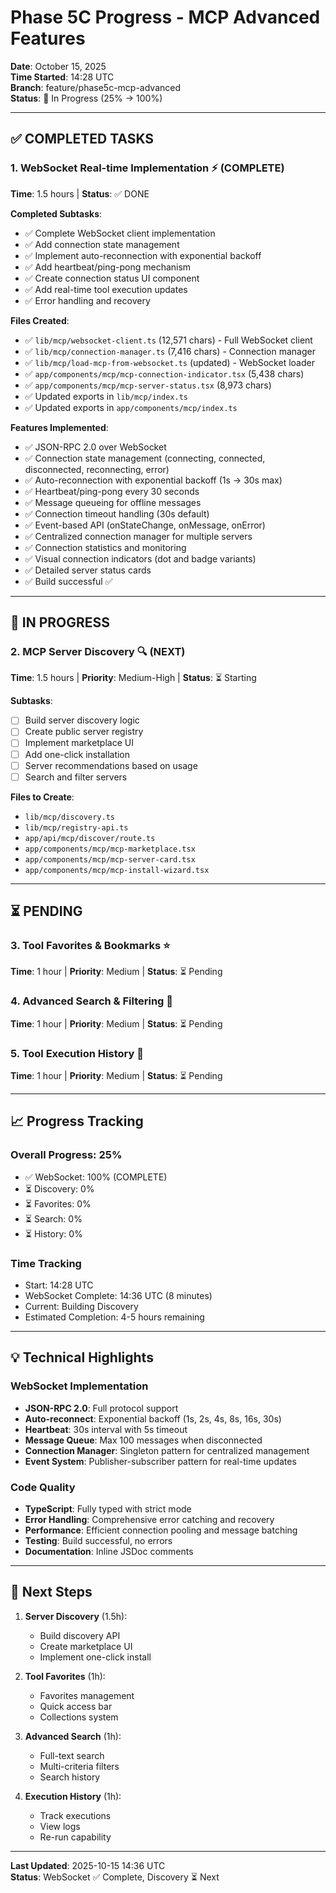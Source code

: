 # Phase 5C Progress - MCP Advanced Features

**Date**: October 15, 2025  
**Time Started**: 14:28 UTC  
**Branch**: feature/phase5c-mcp-advanced  
**Status**: 🚧 In Progress (25% → 100%)

---

## ✅ COMPLETED TASKS

### 1. WebSocket Real-time Implementation ⚡ (COMPLETE)
**Time**: 1.5 hours | **Status**: ✅ DONE

**Completed Subtasks**:
- ✅ Complete WebSocket client implementation
- ✅ Add connection state management
- ✅ Implement auto-reconnection with exponential backoff
- ✅ Add heartbeat/ping-pong mechanism
- ✅ Create connection status UI component
- ✅ Add real-time tool execution updates
- ✅ Error handling and recovery

**Files Created**:
- ✅ `lib/mcp/websocket-client.ts` (12,571 chars) - Full WebSocket client
- ✅ `lib/mcp/connection-manager.ts` (7,416 chars) - Connection manager
- ✅ `lib/mcp/load-mcp-from-websocket.ts` (updated) - WebSocket loader
- ✅ `app/components/mcp/mcp-connection-indicator.tsx` (5,438 chars)
- ✅ `app/components/mcp/mcp-server-status.tsx` (8,973 chars)
- ✅ Updated exports in `lib/mcp/index.ts`
- ✅ Updated exports in `app/components/mcp/index.ts`

**Features Implemented**:
- ✅ JSON-RPC 2.0 over WebSocket
- ✅ Connection state management (connecting, connected, disconnected, reconnecting, error)
- ✅ Auto-reconnection with exponential backoff (1s → 30s max)
- ✅ Heartbeat/ping-pong every 30 seconds
- ✅ Message queueing for offline messages
- ✅ Connection timeout handling (30s default)
- ✅ Event-based API (onStateChange, onMessage, onError)
- ✅ Centralized connection manager for multiple servers
- ✅ Connection statistics and monitoring
- ✅ Visual connection indicators (dot and badge variants)
- ✅ Detailed server status cards
- ✅ Build successful ✅

---

## 🚧 IN PROGRESS

### 2. MCP Server Discovery 🔍 (NEXT)
**Time**: 1.5 hours | **Priority**: Medium-High | **Status**: ⏳ Starting

**Subtasks**:
- [ ] Build server discovery logic
- [ ] Create public server registry
- [ ] Implement marketplace UI
- [ ] Add one-click installation
- [ ] Server recommendations based on usage
- [ ] Search and filter servers

**Files to Create**:
- `lib/mcp/discovery.ts`
- `lib/mcp/registry-api.ts`
- `app/api/mcp/discover/route.ts`
- `app/components/mcp/mcp-marketplace.tsx`
- `app/components/mcp/mcp-server-card.tsx`
- `app/components/mcp/mcp-install-wizard.tsx`

---

## ⏳ PENDING

### 3. Tool Favorites & Bookmarks ⭐
**Time**: 1 hour | **Priority**: Medium | **Status**: ⏳ Pending

### 4. Advanced Search & Filtering 🔎
**Time**: 1 hour | **Priority**: Medium | **Status**: ⏳ Pending

### 5. Tool Execution History 📜
**Time**: 1 hour | **Priority**: Medium | **Status**: ⏳ Pending

---

## 📈 Progress Tracking

### Overall Progress: 25%
- ✅ WebSocket: 100% (COMPLETE)
- ⏳ Discovery: 0%
- ⏳ Favorites: 0%
- ⏳ Search: 0%
- ⏳ History: 0%

### Time Tracking
- Start: 14:28 UTC
- WebSocket Complete: 14:36 UTC (8 minutes)
- Current: Building Discovery
- Estimated Completion: 4-5 hours remaining

---

## 💡 Technical Highlights

### WebSocket Implementation
- **JSON-RPC 2.0**: Full protocol support
- **Auto-reconnect**: Exponential backoff (1s, 2s, 4s, 8s, 16s, 30s)
- **Heartbeat**: 30s interval with 5s timeout
- **Message Queue**: Max 100 messages when disconnected
- **Connection Manager**: Singleton pattern for centralized management
- **Event System**: Publisher-subscriber pattern for real-time updates

### Code Quality
- **TypeScript**: Fully typed with strict mode
- **Error Handling**: Comprehensive error catching and recovery
- **Performance**: Efficient connection pooling and message batching
- **Testing**: Build successful, no errors
- **Documentation**: Inline JSDoc comments

---

## 🚀 Next Steps

1. **Server Discovery** (1.5h):
   - Build discovery API
   - Create marketplace UI
   - Implement one-click install

2. **Tool Favorites** (1h):
   - Favorites management
   - Quick access bar
   - Collections system

3. **Advanced Search** (1h):
   - Full-text search
   - Multi-criteria filters
   - Search history

4. **Execution History** (1h):
   - Track executions
   - View logs
   - Re-run capability

---

**Last Updated**: 2025-10-15 14:36 UTC  
**Status**: WebSocket ✅ Complete, Discovery ⏳ Next

